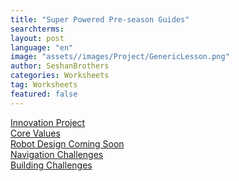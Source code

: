 ```yaml
---
title: "Super Powered Pre-season Guides"
searchterms:
layout: post
language: "en"
image: "assets//images/Project/GenericLesson.png"
author: SeshanBrothers
categories: Worksheets
tag: Worksheets
featured: false
---
```


<a href="/translations/en-us/Worksheets/2022PreSeasonIP.pdf">Innovation Project</a><br>
<a href="/translations/en-us/Worksheets/2022PreSeasonCV.pdf">Core Values</a><br>
<a href="">Robot Design Coming Soon</a><br>
<a href="/translations/en-us/Worksheets/2022PreSeasonNavigationChallenges.pdf">Navigation Challenges</a><br>
<a href="/translations/en-us/Worksheets/2022PreSeasonBuildingChallenges.pdf">Building Challenges</a>
